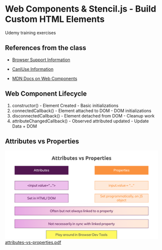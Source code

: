 # Web Components & Stencil.js - Build Custom HTML Elements
Udemy training exercises

## References from the class

- [Browser Support Information](http://www.webcomponents.org)

- [CanIUse Information](https://caniuse.com/#feat=custom-elementsv1)

- [MDN Docs on Web Components](https://developer.mozilla.org/en-US/docs/Web/Web_Components)



## Web Component Lifecycle

1. constructor() - Element Created - Basic initializations
1. connectedCallback() - Element attached to DOM - DOM initializations
1. disconnectedCallback() - Element detached from DOM - Cleanup work
1. attributeChangedCallback() - Observed attributed updated - Update Data + DOM

## Attributes vs Properties

![](attributes-vs-properties.png)
[attributes-vs-properties.pdf](attributes-vs-properties.pdf)
